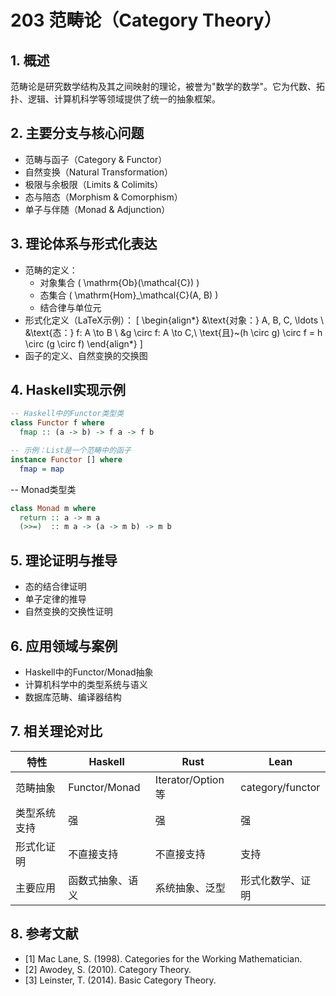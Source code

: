 # 203 范畴论（Category Theory）

## 1. 概述

范畴论是研究数学结构及其之间映射的理论，被誉为"数学的数学"。它为代数、拓扑、逻辑、计算机科学等领域提供了统一的抽象框架。

## 2. 主要分支与核心问题

- 范畴与函子（Category & Functor）
- 自然变换（Natural Transformation）
- 极限与余极限（Limits & Colimits）
- 态与陪态（Morphism & Comorphism）
- 单子与伴随（Monad & Adjunction）

## 3. 理论体系与形式化表达

- 范畴的定义：
  - 对象集合 \( \mathrm{Ob}(\mathcal{C}) \)
  - 态集合 \( \mathrm{Hom}_\mathcal{C}(A, B) \)
  - 结合律与单位元
- 形式化定义（LaTeX示例）：
  \[
  \begin{align*}
  &\text{对象：} A, B, C, \ldots \\
  &\text{态：} f: A \to B \\
  &g \circ f: A \to C,\ \text{且}~(h \circ g) \circ f = h \circ (g \circ f)
  \end{align*}
  \]
- 函子的定义、自然变换的交换图

## 4. Haskell实现示例

```haskell
-- Haskell中的Functor类型类
class Functor f where
  fmap :: (a -> b) -> f a -> f b

-- 示例：List是一个范畴中的函子
instance Functor [] where
  fmap = map
```

-- Monad类型类

```haskell
class Monad m where
  return :: a -> m a
  (>>=)  :: m a -> (a -> m b) -> m b
```

## 5. 理论证明与推导

- 态的结合律证明
- 单子定律的推导
- 自然变换的交换性证明

## 6. 应用领域与案例

- Haskell中的Functor/Monad抽象
- 计算机科学中的类型系统与语义
- 数据库范畴、编译器结构

## 7. 相关理论对比

| 特性         | Haskell           | Rust              | Lean                |
|--------------|-------------------|-------------------|---------------------|
| 范畴抽象     | Functor/Monad     | Iterator/Option等 | category/functor    |
| 类型系统支持 | 强                | 强                | 强                  |
| 形式化证明   | 不直接支持        | 不直接支持        | 支持                |
| 主要应用     | 函数式抽象、语义  | 系统抽象、泛型    | 形式化数学、证明    |

## 8. 参考文献

- [1] Mac Lane, S. (1998). Categories for the Working Mathematician.
- [2] Awodey, S. (2010). Category Theory.
- [3] Leinster, T. (2014). Basic Category Theory.
